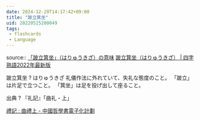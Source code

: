 ```yaml
---
date: 2024-12-20T14:17:42+09:00
title: "跛立箕坐"
uid: 20220525200049
tags:
 - flashcards
 - Language
---
```


source:: [「跛立箕坐」（はりゅうきざ）の意味](https://yoji.jitenon.jp/yojii/4277.html)
[跛立箕坐（はりゅうきざ） | 四字熟語2022年最新版](https://yoji-jukugo.com/%E8%B7%9B%E7%AB%8B%E7%AE%95%E5%9D%90/)

跛立箕坐
?
はりゅうきざ
礼儀作法に外れていて、失礼な態度のこと。
「跛立」は片足で立つこと。
「箕坐」は足を投げ出して座ること。
<!--SR:!2022-09-13,75,290-->

出典
?
『礼記』「曲礼・上」
<!--SR:!2022-10-03,55,212-->

[禮記 : 曲禮上 - 中國哲學書電子化計劃](https://ctext.org/liji/qu-li-i/zh)